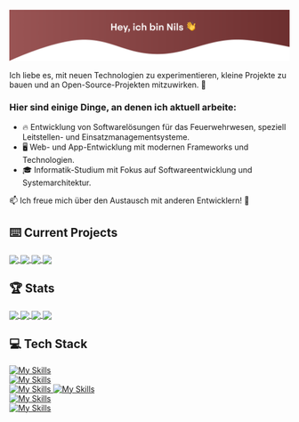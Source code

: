 ![title](title_image.png)

Ich liebe es, mit neuen Technologien zu experimentieren, kleine Projekte zu bauen und an Open-Source-Projekten mitzuwirken. 🚀  

### Hier sind einige Dinge, an denen ich aktuell arbeite:  

- 🔥 Entwicklung von Softwarelösungen für das Feuerwehrwesen, speziell Leitstellen- und Einsatzmanagementsysteme.
- 🖥️ Web- und App-Entwicklung mit modernen Frameworks und Technologien.
- 🎓 Informatik-Studium mit Fokus auf Softwareentwicklung und Systemarchitektur.

📫 Ich freue mich über den Austausch mit anderen Entwicklern! 🚀  

## ⌨️ Current Projects

<a href="https://github.com/NilsMorczinietz/locationPlanningTool#gh-dark-mode-only">
  <img 
    align="center" 
    src="https://github-readme-stats.vercel.app/api/pin/?username=NilsMorczinietz&repo=locationPlanningTool&theme=dark" 
  />
</a>
<a href="https://github.com/NilsMorczinietz/locationPlanningTool#gh-light-mode-only">
  <img 
    align="center" 
    src="https://github-readme-stats.vercel.app/api/pin/?username=NilsMorczinietz&repo=locationPlanningTool&theme=light" 
  />
</a>
<a href="https://github.com/NilsMorczinietz/baukastenTaktischeZeichen#gh-dark-mode-only">
  <img 
    align="center" 
    src="https://github-readme-stats.vercel.app/api/pin/?username=NilsMorczinietz&repo=baukastenTaktischeZeichen&theme=dark" 
  />
</a>
<a href="https://github.com/NilsMorczinietz/baukastenTaktischeZeichen#gh-light-mode-only">
  <img 
    align="center" 
    src="https://github-readme-stats.vercel.app/api/pin/?username=NilsMorczinietz&repo=baukastenTaktischeZeichen&theme=light" 
  />
</a>

## 🏆 Stats

<!--
Source: https://github.com/anuraghazra/github-readme-stats
-->

<a href="#gh-dark-mode-only">
  <img 
    height=200 
    align="center" 
    src="https://github-readme-stats.vercel.app/api?username=NilsMorczinietz&rank_icon=github&include_all_commits=true&theme=dark"
    />
  <img 
    height=200 
    align="center" 
    src="https://github-readme-stats.vercel.app/api/top-langs?username=NilsMorczinietz&layout=compact&langs_count=8&card_width=320&theme=dark"
  />
</a>

<a href="#gh-light-mode-only">
  <img 
    height=200 
    align="center" 
    src="https://github-readme-stats.vercel.app/api?username=NilsMorczinietz&rank_icon=github&include_all_commits=true&theme=light"
    />
  <img 
    height=200 
    align="center" 
    src="https://github-readme-stats.vercel.app/api/top-langs?username=NilsMorczinietz&layout=compact&langs_count=8&card_width=320&theme=light"
  />
</a>

## 💻 Tech Stack

<!--
Source: https://github.com/tandpfun/skill-icons
-->

<a href="#gh-dark-mode-only">
  <img src="https://skillicons.dev/icons?i=js,ts,html,css,c,cpp,htmx,java,kotlin,lua,md&theme=dark" alt="My Skills" />
  </br>
  <img src="https://skillicons.dev/icons?i=docker,firebase,git,npm,supabase,react,redux,nodejs,arduino&theme=dark" alt="My Skills" />
  </br>
  <img src="https://skillicons.dev/icons?i=figma,idea,netlify,postman,notion,vscode&theme=dark" alt="My Skills" />
</a>

<a href="#gh-light-mode-only">
  <img src="https://skillicons.dev/icons?i=js,ts,html,css,c,cpp,htmx,java,kotlin,lua,md&theme=light" alt="My Skills" />
  </br>
  <img src="https://skillicons.dev/icons?i=docker,firebase,git,npm,supabase,react,redux,nodejs,arduino&theme=light" alt="My Skills" />
  </br>
  <img src="https://skillicons.dev/icons?i=figma,idea,netlify,postman,notion,vscode&theme=light" alt="My Skills" />
</a>
